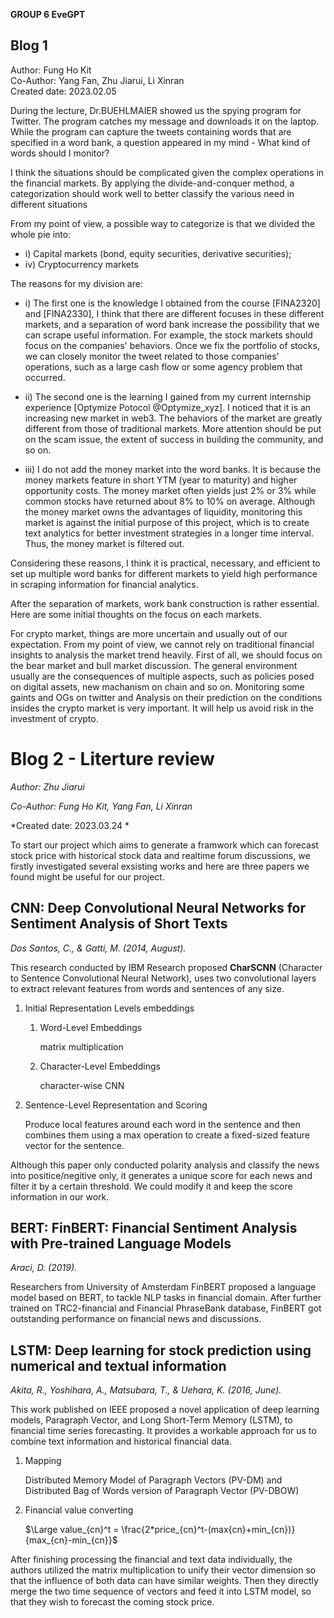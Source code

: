 **GROUP 6 EveGPT**

## Blog 1
Author: Fung Ho Kit  
Co-Author: Yang Fan, Zhu Jiarui, Li Xinran  
Created date: 2023.02.05  

During the lecture, Dr.BUEHLMAIER showed us the spying program for Twitter. The program catches my message and downloads it on the laptop. While the program can capture the tweets containing words that are specified in a word bank, a question appeared in my mind - What kind of words should I monitor?

I think the situations should be complicated given the complex operations in the financial markets. By applying the divide-and-conquer method, a categorization should work well to better classify the various need in different situations

From my point of view, a possible way to categorize is that we divided the whole pie into:

- i) Capital markets (bond, equity securities, derivative securities);
- iv) Cryptocurrency markets

The reasons for my division are:

- i) The first one is the knowledge I obtained from the course [FINA2320] and [FINA2330], I think that there are different focuses in these different markets, and a separation of word bank increase the possibility that we can scrape useful information. For example, the stock markets should focus on the companies' behaviors. Once we fix the portfolio of stocks, we can closely monitor the tweet related to those companies' operations, such as a large cash flow or some agency problem that occurred.

- ii) The second one is the learning I gained from my current internship experience [Optymize Potocol @Optymize_xyz]. I noticed that it is an increasing new market in web3. The behaviors of the market are greatly different from those of traditional markets. More attention should be put on the scam issue, the extent of success in building the community, and so on.

- iii) I do not add the money market into the word banks. It is because the money markets feature in short YTM (year to maturity) and higher opportunity costs. The money market often yields just 2% or 3% while common stocks have returned about 8% to 10% on average. Although the money market owns the advantages of liquidity, monitoring this market is against the initial purpose of this project, which is to create text analytics for better investment strategies in a longer time interval. Thus, the money market is filtered out.

Considering these reasons, I think it is practical, necessary, and efficient to set up multiple word banks for different markets to yield high performance in scraping information for financial analytics.

After the separation of markets, work bank construction is rather essential. Here are some initial thoughts on the focus on each markets.

For crypto market, things are more uncertain and usually out of our expectation. From my point of view, we cannot rely on traditional financial insights to analysis the market trend heavily. First of all, we should focus on the bear market and bull market discussion. The general environment usually are the consequences of multiple aspects, such as policies posed on digital assets, new machanism on chain and so on. Monitoring some gaints and OGs on twitter and Analysis on their prediction on the conditions insides the crypto market is very important. It will help us avoid risk in the investment of crypto.


# Blog 2 - Literture review

*Author: Zhu Jiarui*

*Co-Author: Fung Ho Kit, Yang Fan, Li Xinran*

*Created date: 2023.03.24  *

To start our project which aims to generate a framwork which can forecast stock price with historical stock data and realtime forum discussions, we firstly investigated several exsisting works and here are three papers we found might be useful for our project.

## **CNN**: Deep Convolutional Neural Networks for Sentiment Analysis of Short Texts
*Dos Santos, C., & Gatti, M. (2014, August).*

This research conducted by IBM Research proposed **CharSCNN** (Character to Sentence Convolutional Neural Network), uses two convolutional layers to extract relevant features from words and sentences of any size.

1. Initial Representation Levels embeddings

    1. Word-Level Embeddings 

        matrix multiplication

    2. Character-Level Embeddings 

        character-wise CNN

2. Sentence-Level Representation and Scoring

    Produce local features around each word in the sentence and then combines them using a max operation to create a fixed-sized feature vector for the sentence.

Although this paper only conducted polarity analysis and classify the news into positice/negitive only, it generates a unique score for each news and filter it by a certain threshold. We could modify it and keep the score information in our work.


## **BERT**: FinBERT: Financial Sentiment Analysis with Pre-trained Language Models
*Araci, D. (2019).*

Researchers from University of Amsterdam FinBERT proposed a language model based on BERT, to tackle NLP tasks in financial domain. After further trained on 
TRC2-financial and Financial PhraseBank database, FinBERT got outstanding performance on financial news and discussions.


## **LSTM**: Deep learning for stock prediction using numerical and textual information
*Akita, R., Yoshihara, A., Matsubara, T., & Uehara, K. (2016, June).*

This work published on IEEE proposed a novel application of deep learning models, Paragraph Vector, and Long Short-Term Memory (LSTM), to financial time series forecasting. It provides a workable approach for us to combine text information and historical financial data. 

1. Mapping

    Distributed Memory Model of Paragraph Vectors (PV-DM) and Distributed Bag of Words version of Paragraph Vector (PV-DBOW)

2. Financial value converting

    $\Large value_{cn}^t = \frac{2*price_{cn}^t-(max{cn}+min_{cn})}{max_{cn}-min_{cn}}$

After finishing processing the financial and text data individually, the authors utilized the matrix multiplication to unify their vector dimension so that the influence of both data can have similar weights. Then they directly merge the two time sequence of vectors and feed it into LSTM model, so that they wish to forecast the coming stock price. 
